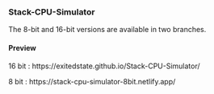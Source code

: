 <h3>Stack-CPU-Simulator</h3>
<p>The 8-bit and 16-bit versions are available in two branches.</p>
<h4>Preview</h4>
<p>16 bit : https://exitedstate.github.io/Stack-CPU-Simulator/</p>
<p>8 bit  : https://stack-cpu-simulator-8bit.netlify.app/</p>
